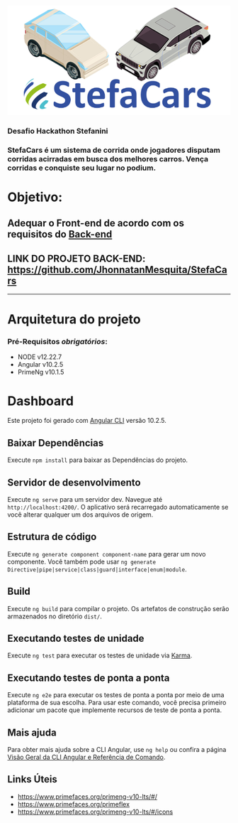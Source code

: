 ![Logo do R](./assets/header.png)

### Desafio Hackathon Stefanini
### StefaCars é um sistema de corrida onde jogadores disputam corridas acirradas em busca dos melhores carros. Vença corridas e conquiste seu lugar no podium.

# Objetivo:
## Adequar o Front-end de acordo com os requisitos do [Back-end](https://github.com/JhonnatanMesquita/StefaCars)

## LINK DO PROJETO BACK-END: https://github.com/JhonnatanMesquita/StefaCars

---

# Arquitetura do projeto

### Pré-Requisitos *obrigatórios*:
- NODE v12.22.7
- Angular v10.2.5
- PrimeNg v10.1.5


# Dashboard

Este projeto foi gerado com [Angular CLI](https://github.com/angular/angular-cli) versão 10.2.5.

## Baixar Dependências

Execute `npm install` para baixar as Dependências do projeto.

## Servidor de desenvolvimento

Execute `ng serve` para um servidor dev. Navegue até `http://localhost:4200/`. O aplicativo será recarregado automaticamente se você alterar qualquer um dos arquivos de origem.

## Estrutura de código

Execute `ng generate component component-name` para gerar um novo componente. Você também pode usar `ng generate Directive|pipe|service|class|guard|interface|enum|module`.

## Build

Execute `ng build` para compilar o projeto. Os artefatos de construção serão armazenados no diretório `dist/`.

## Executando testes de unidade

Execute `ng test` para executar os testes de unidade via [Karma](https://karma-runner.github.io).

## Executando testes de ponta a ponta

Execute `ng e2e` para executar os testes de ponta a ponta por meio de uma plataforma de sua escolha. Para usar este comando, você precisa primeiro adicionar um pacote que implemente recursos de teste de ponta a ponta.

## Mais ajuda

Para obter mais ajuda sobre a CLI Angular, use `ng help` ou confira a página [Visão Geral da CLI Angular e Referência de Comando](https://angular.io/cli).


## Links Úteis
- https://www.primefaces.org/primeng-v10-lts/#/
- https://www.primefaces.org/primeflex
- https://www.primefaces.org/primeng-v10-lts/#/icons
